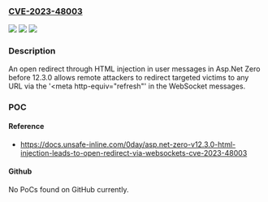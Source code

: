 ### [CVE-2023-48003](https://cve.mitre.org/cgi-bin/cvename.cgi?name=CVE-2023-48003)
![](https://img.shields.io/static/v1?label=Product&message=n%2Fa&color=blue)
![](https://img.shields.io/static/v1?label=Version&message=n%2Fa&color=blue)
![](https://img.shields.io/static/v1?label=Vulnerability&message=n%2Fa&color=brighgreen)

### Description

An open redirect through HTML injection in user messages in Asp.Net Zero before 12.3.0 allows remote attackers to redirect targeted victims to any URL via the '<meta http-equiv="refresh"' in the WebSocket messages.

### POC

#### Reference
- https://docs.unsafe-inline.com/0day/asp.net-zero-v12.3.0-html-injection-leads-to-open-redirect-via-websockets-cve-2023-48003

#### Github
No PoCs found on GitHub currently.

